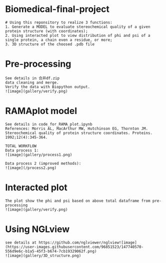 # Biomedical-final-project
    # Using this reponsitory to realize 3 functions:
    1. Generate a MODEL to evaluate stereochemical quality of a given protein structure (with coordinates);
    2. Using interacted plot to view distribution of phi and psi of a single protein, a chain even a residue, or more;
    3. 3D structure of the choosed .pdb file
    
# Pre-processing
    See details in 合并df.zip
    data cleaning and merge.
    Verify the data with Biopython output.
    ![image](gallery/verify.png)
    
# RAMAplot model
    See details in code_for_RAMA_plot.ipynb
    References: Morris AL, MacArthur MW, Hutchinson EG, Thornton JM. Stereochemical quality of protein structure coordinates. Proteins. 1992;12(4):345-364.

    TOTAL WORKFLOW
    Data process 1:
    ![image](gallery/process1.png)

    Data process 2 (improved methods):
    ![image](/process2.png)
    
# Interacted plot
    The plot show the phi and psi based on above total dataframe from pre-processing
    ![image](gallery/verify.png)
    
    
# Using NGLview
    see details at https://github.com/nglviewer/nglview![image](https://user-images.githubusercontent.com/96851523/147740570-556d9e6c-b1a5-45f3-b674-7cb19329062f.png)
    ![image](gallery/3D_structure.png)
